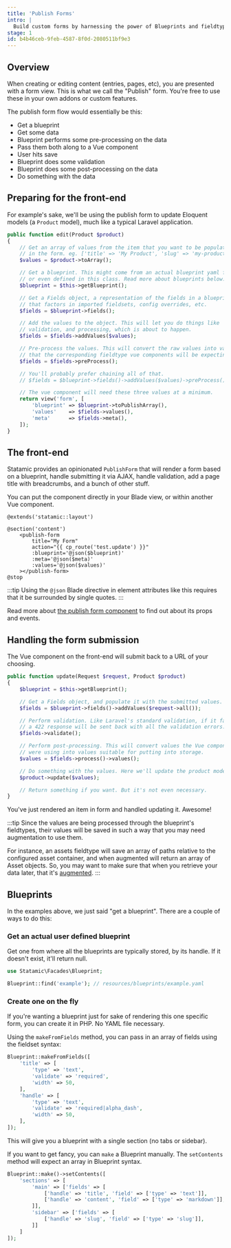 ```yaml
---
title: 'Publish Forms'
intro: |
  Build custom forms by harnessing the power of Blueprints and fieldtypes.
stage: 1
id: b4b46ceb-9feb-4587-8f0d-2080511bf9e3
---
```


## Overview

When creating or editing content (entries, pages, etc), you are presented with a form view. This is what we call
the "Publish" form. You're free to use these in your own addons or custom features.

The publish form flow would essentially be this:

- Get a blueprint
- Get some data
- Blueprint performs some pre-processing on the data
- Pass them both along to a Vue component
- User hits save
- Blueprint does some validation
- Blueprint does some post-processing on the data
- Do something with the data

## Preparing for the front-end

For example's sake, we'll be using the publish form to update Eloquent models (a `Product` model), much like a typical Laravel application.

``` php
public function edit(Product $product)
{
    // Get an array of values from the item that you want to be populated
    // in the form. eg. ['title' => 'My Product', 'slug' => 'my-product']
    $values = $product->toArray();

    // Get a blueprint. This might come from an actual blueprint yaml file
    // or even defined in this class. Read more about blueprints below.
    $blueprint = $this->getBlueprint();

    // Get a Fields object, a representation of the fields in a blueprint
    // that factors in imported fieldsets, config overrides, etc.
    $fields = $blueprint->fields();

    // Add the values to the object. This will let you do things like
    // validation, and processing, which is about to happen.
    $fields = $fields->addValues($values);

    // Pre-process the values. This will convert the raw values into values
    // that the corresponding fieldtype vue components will be expecting.
    $fields = $fields->preProcess();

    // You'll probably prefer chaining all of that.
    // $fields = $blueprint->fields()->addValues($values)->preProcess();

    // The vue component will need these three values at a minimum.
    return view('form', [
        'blueprint' => $blueprint->toPublishArray(),
        'values'    => $fields->values(),
        'meta'      => $fields->meta(),
    ]);
}
```

## The front-end

Statamic provides an opinionated `PublishForm` that will render a form based on a blueprint, handle submitting it via AJAX,
handle validation, add a page title with breadcrumbs, and a bunch of other stuff.

You can put the component directly in your Blade view, or within another Vue component.

``` blade
@extends('statamic::layout')

@section('content')
    <publish-form
        title="My Form"
        action="{{ cp_route('test.update') }}"
        :blueprint='@json($blueprint)'
        :meta='@json($meta)'
        :values='@json($values)'
    ></publish-form>
@stop
```

:::tip
Using the `@json` Blade directive in element attributes like this requires that it be surrounded by single quotes.
:::

Read more about [the publish form component](/extending/publish-components#form) to find out about its props and events.


## Handling the form submission

The Vue component on the front-end will submit back to a URL of your choosing.

``` php
public function update(Request $request, Product $product)
{
    $blueprint = $this->getBlueprint();

    // Get a Fields object, and populate it with the submitted values.
    $fields = $blueprint->fields()->addValues($request->all());

    // Perform validation. Like Laravel's standard validation, if it fails,
    // a 422 response will be sent back with all the validation errors.
    $fields->validate();

    // Perform post-processing. This will convert values the Vue components
    // were using into values suitable for putting into storage.
    $values = $fields->process()->values();

    // Do something with the values. Here we'll update the product model.
    $product->update($values);

    // Return something if you want. But it's not even necessary.
}
```

You've just rendered an item in form and handled updating it. Awesome!

:::tip
Since the values are being processed through the blueprint's fieldtypes, their values will be saved in such a way that you may need augmentation to use them.

For instance, an assets fieldtype will save an array of paths relative to the configured asset container, and when augmented will return an array of Asset objects. So, you may want to make sure that when you retrieve your data later, that it's [augmented](/extending/augmentation).
:::


## Blueprints

In the examples above, we just said "get a blueprint". There are a couple of ways to do this:

### Get an actual user defined blueprint

Get one from where all the blueprints are typically stored, by its handle.
If it doesn't exist, it'll return null.

``` php
use Statamic\Facades\Blueprint;

Blueprint::find('example'); // resources/blueprints/example.yaml
```

### Create one on the fly

If you're wanting a blueprint just for sake of rendering this one specific form, you can create it in PHP. No YAML file necessary.

Using the `makeFromFields` method, you can pass in an array of fields using the fieldset syntax:

``` php
Blueprint::makeFromFields([
    'title' => [
        'type' => 'text',
        'validate' => 'required',
        'width' => 50,
    ],
    'handle' => [
        'type' => 'text',
        'validate' => 'required|alpha_dash',
        'width' => 50,
    ],
]);
```

This will give you a blueprint with a single section (no tabs or sidebar).

If you want to get fancy, you can `make` a Blueprint manually. The `setContents` method will expect an array in Blueprint syntax.

``` php
Blueprint::make()->setContents([
    'sections' => [
        'main' => ['fields' => [
            ['handle' => 'title', 'field' => ['type' => 'text']],
            ['handle' => 'content', 'field' => ['type' => 'markdown']],
        ]],
        'sidebar' => ['fields' => [
            ['handle' => 'slug', 'field' => ['type' => 'slug']],
        ]]
    ]
]);
```
